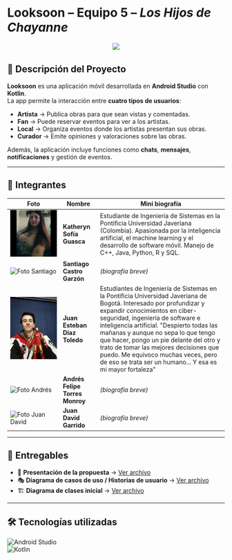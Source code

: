 # Looksoon – Equipo 5 – *Los Hijos de Chayanne*

<p align="center">
  <img src="https://readme-typing-svg.herokuapp.com/?lines=Computación%20Móvil;Los%20Hijos%20de%20Chayanne;IA;Estudiantes;Computación%20en%20la%20Nube;Compose%20UI&center=true&width=600&height=45">
</p>

## 📌 Descripción del Proyecto

**Looksoon** es una aplicación móvil desarrollada en **Android Studio** con **Kotlin**.  
La app permite la interacción entre **cuatro tipos de usuarios**:

- **Artista** → Publica obras para que sean vistas y comentadas.  
- **Fan** → Puede reservar eventos para ver a los artistas.  
- **Local** → Organiza eventos donde los artistas presentan sus obras.  
- **Curador** → Emite opiniones y valoraciones sobre las obras.  

Además, la aplicación incluye funciones como **chats**, **mensajes**, **notificaciones** y gestión de eventos.

---

## 👥 Integrantes

| Foto | Nombre | Mini biografía |
|------|--------|----------------|
| ![Foto Katheryn](https://github.com/PUJ-ICM-4013/Looksoon/blob/main/ing.jpg?raw=true) | **Katheryn Sofía Guasca** | Estudiante de Ingeniería de Sistemas en la Pontificia Universidad Javeriana (Colombia). Apasionada por la inteligencia artificial, el machine learning y el desarrollo de software móvil. Manejo de C++, Java, Python, R y SQL. |
| ![Foto Santiago](URL_FOTO_SANTIAGO) | **Santiago Castro Garzón** | *(biografía breve)* |
| ![Foto Juan Esteban](https://github.com/PUJ-ICM-4013/Looksoon/blob/main/juanes%20(2).jpg) | **Juan Esteban Díaz Toledo** | Estudiantes de Ingeniería de Sistemas en la Pontificia Universidad Javeriana de Bogotá. Interesado por profundizar y expandir conocimientos en ciber-seguridad, ingeniería de software e inteligencia artificial. "Despierto todas las mañanas y aunque no sepa lo que tengo que hacer, pongo un pie delante del otro y trato de tomar las mejores decisiones que puedo. Me equivoco muchas veces, pero de eso se trata ser un humano... Y esa es mi mayor fortaleza" |
| ![Foto Andrés](URL_FOTO_ANDRES) | **Andrés Felipe Torres Monroy** | *(biografía breve)* |
| ![Foto Juan David](URL_FOTO_JUAN_DAVID) | **Juan David Garrido** | *(biografía breve)* |


---

## 📂 Entregables

- 📑 **Presentación de la propuesta** → [Ver archivo](URL_PRESENTACION)  
- 🎭 **Diagrama de casos de uso / Historias de usuario** → [Ver archivo](URL_CASOS_USO)  
- 🏗️ **Diagrama de clases inicial** → [Ver archivo](URL_DIAGRAMA_CLASES)  

---

## 🛠️ Tecnologías utilizadas

![Android Studio](https://img.shields.io/badge/Android_Studio-3DDC84?style=for-the-badge&logo=android-studio&logoColor=white)  
![Kotlin](https://img.shields.io/badge/Kotlin-0095D5?style=for-the-badge&logo=kotlin&logoColor=white)
